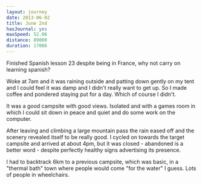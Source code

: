 ```yaml
---
layout: journey
date: 2013-06-02
title: June 2nd
hasJournal: yes
maxSpeed: 52.06
distance: 89000
duration: 17086
---
```

Finished Spanish lesson 23 despite being in France, why not carry on learning spanish?

Woke at 7am and it was raining outside and patting down gently on my tent and I could feel it was damp and I didn't really want to get up. So I made coffee and pondered staying put for a day. Which of course I didn't.

It was a good campsite with good views. Isolated and with a games room in which I could sit down in peace and quiet and do some work on the computer.

After leaving and climbing a large mountain pass the rain eased off and the scenery revealed itself to be really good. I cycled on towards the target campsite and arrived at about 4pm, but it was closed - abandoned is a better word - despite perfectly healthy signs advertising its presence.

I had to backtrack 6km to a previous campsite, which was basic, in a "thermal bath" town where people would come "for the water" I guess. Lots of people in wheelchairs.